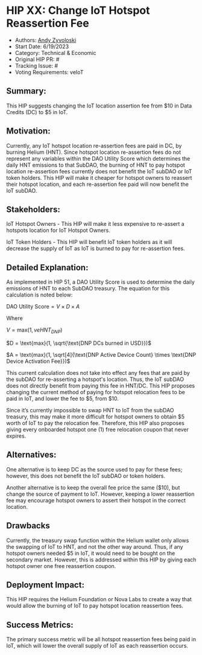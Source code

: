 # HIP XX: Change IoT Hotspot Reassertion Fee
- Authors: [Andy Zyvoloski](https://github.com/heatedlime)
- Start Date: 6/19/2023
- Category: Technical & Economic
- Original HIP PR: #
- Tracking Issue: #
- Voting Requirements: veIoT

## Summary: 
This HIP suggests changing the IoT location assertion fee from $10 in Data Credits (DC) to $5 in IoT. 

## Motivation:
Currently, any IoT hotspot location re-assertion fees are paid in DC, by burning Helium (HNT). Since hotspot location re-assertion fees do not represent any variables within the DAO Utility Score which determines the daily HNT emissions to that SubDAO, the burning of HNT to pay hotspot location re-assertion fees currently does not benefit the IoT subDAO or IoT token holders. This HIP will make it cheaper for hotspot owners to reassert their hotspot location, and each re-assertion fee paid will now benefit the IoT subDAO. 

## Stakeholders:

IoT Hotspot Owners - This HIP will make it less expensive to re-assert a hotspots location for IoT Hotspot Owners. 

IoT Token Holders - This HIP will benefit IoT token holders as it will decrease the supply of IoT as IoT is burned to pay for re-assertion fees. 

## Detailed Explanation:
As implemented in HIP 51, a DAO Utility Score is used to determine the daily emissions of HNT to each SubDAO treasury. The equation for this calculation is noted below:

$\text{DAO Utility Score} = V \times D \times A$

Where

$V = \text{max}(1, veHNT_{DNP})$

$D = \text{max}(1, \sqrt{\text{DNP DCs burned in USD}})$

$A = \text{max}(1, \sqrt[4]{\text{DNP Active Device Count} \times \text{DNP Device Activation Fee}})$


This current calculation does not take into effect any fees that are paid by the subDAO for re-asserting a hotspot's location. Thus, the IoT subDAO does not directly benefit from paying this fee in HNT/DC. This HIP proposes changing the current method of paying for hotspot relocation fees to be paid in IoT, and lower the fee to $5, from $10.

Since it’s currently impossible to swap HNT to IoT from the subDAO treasury, this may make it more difficult for hotspot owners to obtain $5 worth of IoT to pay the relocation fee. Therefore, this HIP also proposes giving every onboarded hotspot one (1) free relocation coupon that never expires. 

## Alternatives:
One alternative is to keep DC as the source used to pay for these fees; however, this does not benefit the IoT subDAO or token holders.

Another alternative is to keep the overall fee price the same ($10), but change the source of payment to IoT. However, keeping a lower reassertion fee may encourage hotspot owners to assert their hotspot in the correct location. 

## Drawbacks
Currently, the treasury swap function within the Helium wallet only allows the swapping of IoT to HNT, and not the other way around. Thus, if any hotspot owners needed $5 in IoT, it would need to be bought on the secondary market. However, this is addressed within this HIP by giving each hotspot owner one free reassertion coupon. 


## Deployment Impact:
This HIP requires the Helium Foundation or Nova Labs to create a way that would allow the burning of IoT to pay hotspot location reassertion fees. 

## Success Metrics:
The primary success metric will be all hotspot reassertion fees being paid in IoT, which will lower the overall supply of IoT as each reassertion occurs. 
